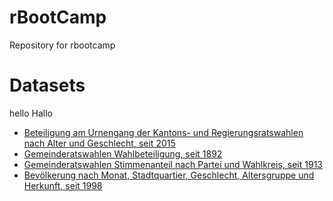 # rBootCamp

 Repository for rbootcamp

# Datasets

hello Hallo

- [Beteiligung am Urnengang der Kantons- und Regierungsratswahlen nach Alter und Geschlecht, seit 2015](https://data.stadt-zuerich.ch/dataset/politik_kantonsratswahlen_btg_urnengang_alter_geschl_od7029)
- [Gemeinderatswahlen Wahlbeteiligung, seit 1892](https://data.stadt-zuerich.ch/dataset/politik_gemeinderatswahlen_wahbeteiligung_seit1892_od7002)
- [Gemeinderatswahlen Stimmenanteil nach Partei und Wahlkreis, seit 1913](https://data.stadt-zuerich.ch/dataset/politik_gemeinderatswahlen_stimmant_seit1913_od7000)
- [Bevölkerung nach Monat, Stadtquartier, Geschlecht, Altersgruppe und Herkunft, seit 1998](https://data.stadt-zuerich.ch/dataset/bev_monat_bestand_quartier_geschl_ag_herkunft_od3250)

